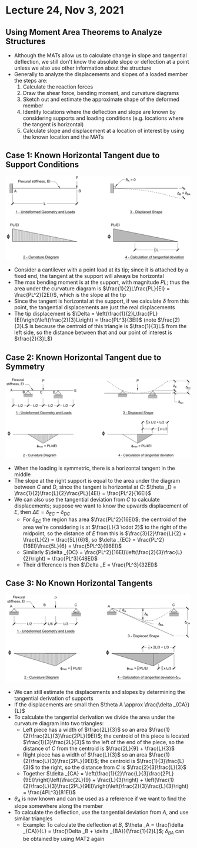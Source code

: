 # Lecture 24, Nov 3, 2021

## Using Moment Area Theorems to Analyze Structures

* Although the MATs allow us to calculate change in slope and tangential deflection, we still don't know the absolute slope or deflection at a point unless we also use other information about the structure
* Generally to analyze the displacements and slopes of a loaded member the steps are:
	1. Calculate the reaction forces
	2. Draw the shear force, bending moment, and curvature diagrams
	3. Sketch out and estimate the approximate shape of the deformed member
	4. Identify locations where the deflection and slope are known by considering supports and loading conditions (e.g. locations where the tangent is horizontal)
	5. Calculate slope and displacement at a location of interest by using the known location and the MATs

## Case 1: Known Horizontal Tangent due to Support Conditions

![Applying the MATs on a cantilever](imgs/mat_use1.png)

* Consider a cantilever with a point load at its tip; since it is attached by a fixed end, the tangent at the support will always be horizontal
* The max bending moment is at the support, with magnitude $PL$; thus the area under the curvature diagram is $\frac{1}{2}L\frac{PL}{EI} = \frac{PL^2}{2EI}$, which is the slope at the tip
* Since the tangent is horizontal at the support, if we calculate $\delta$ from this point, the tangential displacements are just the real displacements
* The tip displacement is $\Delta = \left(\frac{1}{2}L\frac{PL}{EI}\right)\left(\frac{2}{3}L\right) = \frac{PL^3}{3EI}$ (note $\frac{2}{3}L$ is because the centroid of this triangle is $\frac{1}{3}L$ from the left side, so the distance between that and our point of interest is $\frac{2}{3}L$)

## Case 2: Known Horizontal Tangent due to Symmetry

![Applying the MATs on symmetric loading](imgs/mat_use2.png)

* When the loading is symmetric, there is a horizontal tangent in the middle
* The slope at the right support is equal to the area under the diagram between $C$ and $D$, since the tangent is horizontal at $C$: $\theta _D = \frac{1}{2}\frac{L}{2}\frac{PL}{4EI} = \frac{PL^2}{16EI}$
* We can also use the tangential deviation from $C$ to calculate displacements; suppose we want to know the upwards displacement of $E$, then $\Delta E = \delta _{EC} - \delta _{DC}$
	* For $\delta _{EC}$ the region has area $\frac{PL^2}{16EI}$; the centroid of the area we're considering is at $\frac{L}{3 \cdot 2}$ to the right of the midpoint, so the distance of $E$ from this is $\frac{3}{2}\frac{L}{2} + \frac{L}{2} = \frac{5L}{6}$, so $\delta _{EC} = \frac{PL^2}{16EI}\frac{5L}{6} = \frac{5PL^3}{96EI}$
	* Similarly $\delta _{DC} = \frac{PL^2}{16EI}\left(\frac{2}{3}\frac{L}{2}\right) = \frac{PL^3}{48EI}$
	* Their difference is then $\Delta _E = \frac{PL^3}{32EI}$

## Case 3: No Known Horizontal Tangents

![Applying the MATs to asymmetrical loading](imgs/mat_use3.png)

* We can still estimate the displacements and slopes by determining the tangential derivation of supports
* If the displacements are small then $\theta A \approx \frac{\delta _{CA}}{L}$
* To calculate the tangential derivation we divide the area under the curvature diagram into two triangles:
	* Left piece has a width of $\frac{2L}{3}$ so an area $\frac{1}{2}\frac{2L}{3}\frac{2PL}{9EI}$; the centroid of this piece is located $\frac{1}{3}\frac{2L}{3}$ to the left of the end of the piece, so the distance of $C$ from the centroid is $\frac{2L}{9} + \frac{L}{3}$
	* Right piece has a width of $\frac{L}{3}$ so an area $\frac{1}{2}\frac{L}{3}\frac{2PL}{9EI}$; the centroid is $\frac{1}{3}\frac{L}{3}$ to the right, so the distance from $C$ is $\frac{2}{3}\frac{L}{3}$
	* Together $\delta _{CA} = \left(\frac{1}{2}\frac{L}{3}\frac{2PL}{9EI}\right)\left(\frac{2L}{9} + \frac{L}{3}\right) + \left(\frac{1}{2}\frac{L}{3}\frac{2PL}{9EI}\right)\left(\frac{2}{3}\frac{L}{3}\right) = \frac{4PL^3}{81EI}$
* $\theta _A$ is now known and can be used as a reference if we want to find the slope somewhere along the member
* To calculate the deflection, use the tangential deviation from $A$, and use similar triangles
	* Example: To calculate the deflection at $B$, $\theta _A = \frac{\delta _{CA}}{L} = \frac{\Delta _B + \delta _{BA}}{\frac{1}{2}L}$; $\delta _{BA}$ can be obtained by using MAT2 again

